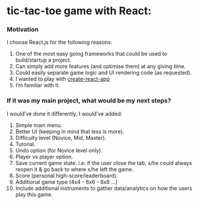 # tic-tac-toe game with React:

### Motivation
I choose React.js for the following reasons:

1. One of the most easy going frameworks that could be used to build/startup a project.
2. Can simply add more features (and optimise them) at any giving time.
3. Could easily separate game logic and UI rendering code (as requested).
4. I wanted to play with [create-react-app](https://github.com/facebookincubator/create-react-app)
5. I’m familiar with it.

### If it was my main project, what would be my next steps?

I would’ve done it differently, I would’ve added:

1. Simple main menu. 
2. Better UI (keeping in mind that less is more). 
3. Difficulty level (Novice, Mid, Master). 
4. Tutorial. 
5. Undo option (for Novice level only). 
6. Player vs player option. 
7. Save current game state. i.e: if the user close the tab, s/he could always reopen it & go back to where s/he left the game. 
8. Score (personal high-score/leaderboard). 
9. Additional game type (4x4 - 6x6 - 8x8 …) 
10. Include additional instruments to gather data/analytics on how the users play this game.
